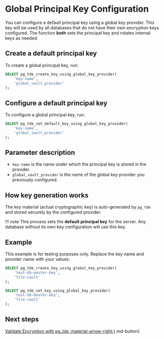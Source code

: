 # Global Principal Key Configuration

You can configure a default principal key using a global key provider. This key will be used by all databases that do not have their own encryption keys configured. The function **both** sets the principal key and rotates internal keys as needed.

## Create a default principal key

To create a global principal key, run:

```sql
SELECT pg_tde_create_key_using_global_key_provider(
    'key-name',
    'global_vault_provider'
);
```

## Configure a default principal key

To configure a global principal key, run:

```sql
SELECT pg_tde_set_default_key_using_global_key_provider(
    'key-name',
    'global_vault_provider'
);
```

## Parameter description

* `key-name` is the name under which the principal key is stored in the provider.
* `global_vault_provider` is the name of the global key provider you previously configured.

## How key generation works

The key material (actual cryptographic key) is auto-generated by `pg_tde` and stored securely by the configured provider.

!!! note
    This process sets the **default principal key** for the server. Any database without its own key configuration will use this key.

## Example

This example is for testing purposes only. Replace the key name and provider name with your values:

```sql
SELECT pg_tde_create_key_using_global_key_provider(
    'test-db-master-key',
    'file-vault'
);

SELECT pg_tde_set_key_using_global_key_provider(
    'test-db-master-key',
    'file-vault'
);
```

## Next steps

[Validate Encryption with pg_tde :material-arrow-right:](../test.md){.md-button}
